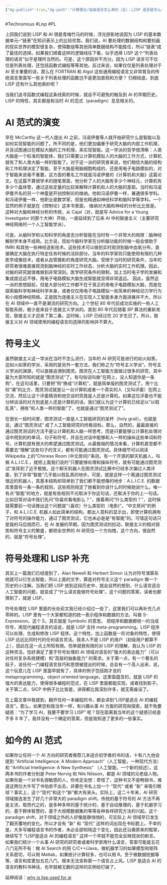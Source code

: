 ```yaml
---
{"dg-publish":true,"dg-path":"计算理论/高级语言怎么来的（五）：LISP 语言是怎么来的 – LISP 和 AI 的青梅竹马 B.md","permalink":"/计算理论/高级语言怎么来的（五）：LISP 语言是怎么来的 – LISP 和 AI 的青梅竹马 B/","created":"2023-10-09T09:53:20.000+08:00","updated":"2024-11-19T10:46:16.256+08:00"}
---
```


#Technomous #Lisp #PL 

上回我们说到 LISP 和 AI 很是青梅竹马的时候，浮光掠影地说因为 LISP 的基本数据单元–“链表”在知识表示上的比较优势。我们说，AI 要处理的数据结构和要刻画的现实世界的模型很复杂，使得数组等其他简单数据结构不能胜任，所以“链表”成了最佳的选择。如果我们顺着这样的逻辑线往下看，似乎选择 LISP 这个“列表处理的语言”似乎是理所当然的。可是，这个原因并不充分。因为 LISP 语言可不仅仅是列表处理，还包括函数式编程等等其他。反过来说，如果仅仅是列表处理对于 AI 至关重要的话，那么在 FORTRAN 和 Algol 这些通用编程语言又非常普及的传统语言里面写一些关于列表处理的函数岂不是更加直观和方便？ 归根结底，到底 LISP 还有什么其他奥妙呢？

当我们追寻函数式编程这条线索的时候，就会不可避免的触及到 AI 的早期历史。LISP 的特性，其实都是和当时 AI 的范式（paradigm）息息相关的。

# AI 范式的演变

早在 McCarthy 这一代人提出 AI 之前，冯诺伊曼等人就开始研究什么是智能以及如何实现智能的问题了。所不同的是，他们更加偏重于研究大脑的内部工作机理，并且试图通过在模拟大脑的工作机理，来实现智能。这一学派的哲学很清晰：人类大脑是一个标准的智能体，我们只需要让计算机模拟人的大脑的工作方式，计算机就有了和人类大脑一样的智能了。对于这一派的研究者来说，他们相信大脑的结构和工作机理决定了智能，至于大脑是用脑细胞构成的，还是用电子电路模拟的，对于智能来说毫不重要。这方面的著名工作就是冯诺伊曼的《计算机和大脑》这篇论文。在这篇不算很学术的随笔里面，他分析了人的大脑有多少个神经元，计算机有多少个晶体管，通过这些定量的比较来解释计算机和人的大脑的差距。当时和冯诺伊曼齐名的另一个神童是开创控制论的维纳。他和冯诺伊曼一样，兼通很多学科。和冯诺伊曼一样，他职业是数学家，但是也精通如神经科学和脑科学等学科。一个显然的例子就是在《控制论》这本书里面， 维纳对大脑和神经的分析比比皆是。这种对大脑和神经分析的传统，从 Cajal（对，就是写 Advice for a Young Investigator 的那个大神）开始，一直延续到了后来 AI 中的联接主义（主要研究神经网络的一个人工智能学派）。

可是，从脑科学和认知科学的角度去分析智能在当时有一个非常大的局限：脑神经解剖学本身不成熟。比方说，现如今脑科学家在分析脑功能的时候一般会借助于 fMRI 和其他一些神经造影技术。这些技术可以做到实时观测到脑中血氧分布，直接确定大脑在执行特定任务时候的活跃部分。当年的科学家则只能使用有限的几种医学成像技术，或者从血管摄影的角度研究大脑。受限于当时的研究条件，当年的研究者很难直接观测到脑神经的实时工作状态，分析大脑的实时工作机理。因此，对脑的研究就很难做到非常深刻。医学研究条件的限制，加上当时电子学的发展和集成度远远不够，用电子电路模拟大脑生成智能就显得非常遥远。 因此，虽然这一派的思想超前，但是大部分的工作都不在于真正的用电子电路模拟大脑，而是在探索脑科学和神经科学本身，或者仅仅用电子电路模拟一些简单的神经动力学行为和小规模神经网络。正是因为连接主义在实现人工智能本身方面进展并不大，所以在 AI 领域中一直不是潮流的研究方向。上个世纪 80 年代前成功实施的一些人工智能系统，极少是来自于连接主义学派的。直到 80 年代后随着 BP 算法的重新发现，联接主义才迎来了第二春。这时候，LISP 已经过完 20 岁生日了。所以，联接主义对 AI 领域使用的编程语言的选择的影响并不算大。

# 符号主义

虽然联接主义这一学派在当时不怎么流行，当年的 AI 研究可是进行的如火如荼。这如火如荼的学派，采用的是另外一套方法，我们称之为“符号主义学派”。符号主义学派的渊源，可以直接追溯到图灵。图灵在人工智能方面做过很多的研究，其中最为大家所知的就是“图灵测试“了。有句俗话叫做“在网上，没人知道你是一条狗”，在这句话里，只要把“狗”换成“计算机”，就是简单版的图灵测试了。用个比较“潮”的比方，图灵测试就是让一台计算机或者一个真实的人（又叫评委）在网上交流，然后让这个评委猜测和他交谈的究竟是人还是计算机。如果这位评委也不能分辨谈话的对方到底是人还是计算机的话，我们就认为这个计算机已经足以“以假乱真”，拥有“和人类一样的智能”了，也就是通过“图灵测试了”。

在很长一段时间里，图灵测试一直是人工智能研究的圣杯（holy grail）。也就是说，通过”图灵测试“ 成了人工智能研究的终极目标。那么，自然的，最最直接的通过图灵测试的方法不是让计算机和人脑一样思考，而是只要能够让计算机处理对话中用到的的单词，句子和符号，并且在对话中能够和人一样的操纵这些单词和符号，计算机就有很大的希望通过图灵测试。从最极端的情况来看，计算机甚至都不需要去“理解”这些句子的含义，都有可能通过图灵测试。具体细节可以阅读 Wikipedia 上的“Chinese Room (中文房间)”条目。有一个开源的聊天机器人，叫做 A.L.I.C.E.，就把上面我们说的“只要能够处理和操纵符号，就有可能通过图灵测试”发挥到了近乎极致。这个聊天机器人在图灵测试比赛中已经多次骗过人类评委，到了非常“智能”几乎能以假乱真的地步。可是，就是这样一个离通过图灵测试很近的机器人，其基本结构却简单到了我们都不能想像的地步：A.L.I.C.E.  的数据库里面有一条一条的规则，这些规则规定了她看到你说什么的时候她说什么。唯一有点“智能”的地方，就是有些规则不光取决于你这句话，还取决于你的上一句话。 比如日常对话中我们先问“你喜欢看电影么？”，接着再问“什么类型的？”，这时候就需要前一句话推出这个问题是“（喜欢）什么类型的（电影)”。“中文房间”的例子，和 A.L.I.C.E. 机器人如此简单的结构，都出人意料的显示出，即使计算机拥有了对符号的操作能力，通过了图灵测试，它也未必是是“有智能”的。可惜这句话只是我的马后炮而已，在 AI 发展的早期，因为图灵测试的拉动，联接主义的相对弱势和符号主义的繁盛，都把全世界的 AI 研究往一个方向拽，这个方向，很自然的，就是“符号处理”。

# 符号处理和 LISP 补充

其实上一篇我们已经提到了，Alan Newell 和 Herbert Simon 认为对符号演算系统就可以衍生出智能，所以上面的文字，算是对符号主义这个 paradigm 做一个历史的小注解。当我们把 LISP 放到这段历史中，就会自然的想到，什么语言适合人工智能的问题，就变成了“什么语言能做符号处理”。这个问题的答案，读者也都猜到了，就是 LISP。

符号处理在 LISP 里面的长处前文我已经介绍过一些了，这里我们可以再补充几点零碎的。LISP 里有一个大家都知道的统一表示程序和数据的方法，叫做 S-Expression。这个 S，其实就是 Symbolic 的意思。 把程序和数据都统一的当成符号，用现代编程语言的话说，就是 LISP 支持 meta-programming。LISP 程序可以处理，生成和修改 LISP 程序。这个特性，加上函数是一阶对象的特性，使得 LISP 远远比同时代的任何语言灵活。我本人不是 LISP 的用户（初级用户都算不上），因此在这一点上所知有限。但单就我有限的对 LISP 的理解，我认为 LISP 的这种灵活，恰好满足了基于符号处理的 AI 领域对语言的“强大的表达能力”（可以对任何复杂系统建模）和“高层的抽象能力” 的需求。关于第一点，有一个著名的段子，说任何一门编程语言技巧和思想被提出的时候，总会有一个高人出来，说，这个玩意儿在 LISP 里面早就有了，具体的例子包括刚才说的 metaprogramming，object oriented language。这里面蕴含的，就是 LISP 的强大的表达能力，使得很多编程的范式，在 LISP 里面都能实现，或者找到影子。关于第二点，SICP 中例子比比皆是，讲得都比我深刻许多，就无需废话了。

在上篇文章中我提到，翻开任何一本编程的书，都会讲到“LISP是适合 AI 的编程语言”。那么，如果您和我当年一样，有兴趣从事 AI 方面的研究和探索，就不免要疑惑：“为了学习 AI，我要不要学习 LISP” 呢？现在距离我当年的这个疑惑已经差不多 8 年了，我并没有一个确定的答案，但是我知道了更多的一些事实。

# 如今的 AI 范式

如果你让任何一个 AI 方向的研究者推荐几本适合初学者的书的话，十有八九他会提到 “Artificial Intelligence: A Modern Approach”（人工智能，一种现代方法）和 “Artificial Intelligence: A New Synthesis” （人工智能，一个新的综述）。这两本书的作者分别是 Peter Norvig 和 Nils Nilsson，都是 AI 领域的元老级人物。如果你是一个对书名很敏感的人，你肯定会想：奇怪了，这种书又不是畅销书，难道这两位大牛写了书怕卖不出去，非要在书名上加一个 “现代” 或者 “新” 来吸引眼球？事实上，这个“现代”和这个“新”都大有来头。实际上，这二十年来，AI 研究领域接连发生了好几个非常大的 paradigm shift。传统的基于符号的 AI 方法不再是主流，取而代之的，是多种多样的基于统计的，基于自动推理的，基于机器学习的，基于群体智慧的，基于大规模数据集的等等各种各样研究方法的兴起。这个 paradigm shift，对于领域之外的人好像是静悄悄的，可实际上 AI 领域早已发生了翻天覆地的变化。所以才会有 “新” 和 “现代” 这样的词出现在书标题上。不幸的是，大多写编程语言书的作者，未必全部知晓这个变化，因此还沿袭原来的框架，继续写下 “LISP是适合  AI 的编程语言” 这样一个早就不能完全反映现状的断言。如果我们统计一个从事 AI 研究的研究者或者科学家用什么语言，答案可能是五花八门无所不有：做 AI Search 的用 C/C++/Java，做机器学习的如果模型和矩阵关系密切，可以用 Matlab，如果统计计算较多，也可以用 R。至于做数据挖掘等等，语言和库更加五花八门，根本无法宣称那一个语言占上风。LISP 是适合 AI 的语言的教科书神话，也早就被无数的这样的实例给打破了。

延伸阅读：[why is lisp used for ai](http://stackoverflow.com/questions/130475/why-is-lisp-used-for-ai)